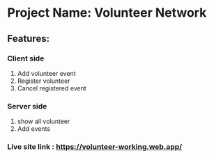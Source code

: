 # Project Name: Volunteer Network
## Features:
### Client side
1. Add volunteer event 
2. Register volunteer
3. Cancel registered event

### Server side 
1. show all volunteer
2. Add events
### Live site link : https://volunteer-working.web.app/
